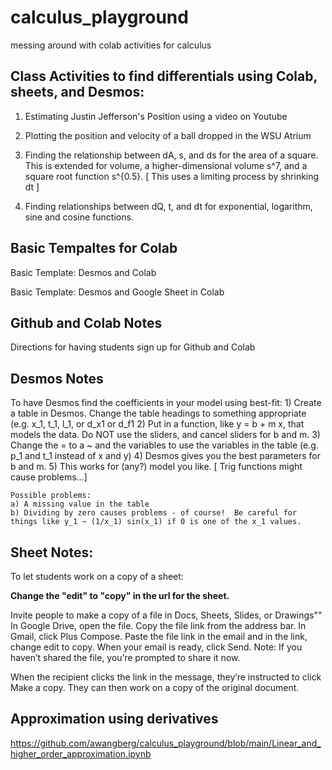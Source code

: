 # calculus_playground
messing around with colab activities for calculus

Class Activities to find differentials using Colab, sheets, and Desmos:
-----------------------------------------------------------------------
1) Estimating Justin Jefferson's Position using a video on Youtube

2) Plotting the position and velocity of a ball dropped in the WSU Atrium

3) Finding the relationship between dA, s, and ds for the area of a square. This is extended for volume, a higher-dimensional volume s^7, and a square root function s^{0.5}.  [ This uses a limiting process by shrinking dt ]

4) Finding relationships between dQ, t, and dt for exponential, logarithm, sine and cosine functions.

Basic Tempaltes for Colab
---------------------------

Basic Template: Desmos and Colab 

Basic Template: Desmos and Google Sheet in Colab





Github and Colab Notes
---------------------------------
Directions for having students sign up for Github and Colab


Desmos Notes
-----------------------------
To have Desmos find the coefficients in your model using best-fit:
    1) Create a table in Desmos.  Change the table headings to something appropriate (e.g. x_1, t_1, l_1, or d_x1 or d_f1
    2) Put in a function, like y = b + m x, that models the data. Do NOT use the sliders, and cancel sliders for b and m.
    3) Change the = to a ~ and the variables to use the variables in the table (e.g. p_1 and t_1 instead of x and y)
    4) Desmos gives you the best parameters for b and m.
    5) This works for (any?) model you like.  [ Trig functions might cause problems...]
    
    Possible problems:
    a) A missing value in the table
    b) Dividing by zero causes problems - of course!  Be careful for things like y_1 ~ (1/x_1) sin(x_1) if 0 is one of the x_1 values.
    



Sheet Notes:
-------------

To let students work on a copy of a sheet:

**Change the "edit" to "copy" in the url for the sheet.**

Invite people to make a copy of a file in Docs, Sheets, Slides, or Drawings""
In Google Drive, open the file.
Copy the file link from the address bar.
In Gmail, click Plus Compose​.
Paste the file link in the email and in the link, change edit to copy.
When your email is ready, click Send.
Note: If you haven’t shared the file, you’re prompted to share it now.

When the recipient clicks the link in the message, they’re instructed to click Make a copy.
They can then work on a copy of the original document.


Approximation using derivatives
-----------------------------------

https://github.com/awangberg/calculus_playground/blob/main/Linear_and_higher_order_approximation.ipynb
